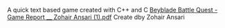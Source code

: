A quick text based game created with C++ and C
[Beyblade Battle Quest - Game Report __ Zohair Ansari (1).pdf](https://github.com/user-attachments/files/18341934/Beyblade.Battle.Quest.-.Game.Report.__.Zohair.Ansari.1.pdf)
Create dby Zohair Ansari
